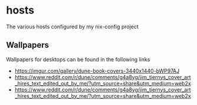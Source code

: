# hosts

The various hosts configured by my nix-config project

## Wallpapers

Wallpapers for desktops can be found in the following links
- https://imgur.com/gallery/dune-book-covers-3440x1440-bWP97AJ
- https://www.reddit.com/r/dune/comments/g4a8yg/jim_tiernys_cover_art_hires_text_edited_out_by_me/?utm_source=share&utm_medium=web2x
- https://www.reddit.com/r/dune/comments/g4a8yg/jim_tiernys_cover_art_hires_text_edited_out_by_me/?utm_source=share&utm_medium=web2x
